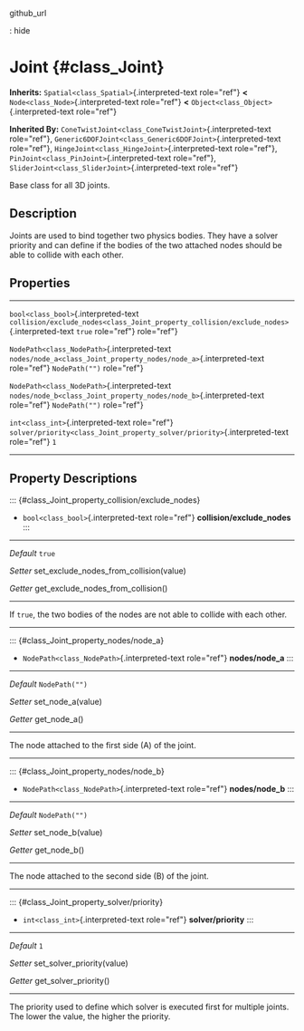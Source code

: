 github\_url

:   hide

Joint {#class_Joint}
=====

**Inherits:** `Spatial<class_Spatial>`{.interpreted-text role="ref"}
**\<** `Node<class_Node>`{.interpreted-text role="ref"} **\<**
`Object<class_Object>`{.interpreted-text role="ref"}

**Inherited By:**
`ConeTwistJoint<class_ConeTwistJoint>`{.interpreted-text role="ref"},
`Generic6DOFJoint<class_Generic6DOFJoint>`{.interpreted-text
role="ref"}, `HingeJoint<class_HingeJoint>`{.interpreted-text
role="ref"}, `PinJoint<class_PinJoint>`{.interpreted-text role="ref"},
`SliderJoint<class_SliderJoint>`{.interpreted-text role="ref"}

Base class for all 3D joints.

Description
-----------

Joints are used to bind together two physics bodies. They have a solver
priority and can define if the bodies of the two attached nodes should
be able to collide with each other.

Properties
----------

  ---------------------------------------------- ------------------------------------------------------------------------------------------- ----------------
  `bool<class_bool>`{.interpreted-text           `collision/exclude_nodes<class_Joint_property_collision/exclude_nodes>`{.interpreted-text   `true`
  role="ref"}                                    role="ref"}                                                                                 

  `NodePath<class_NodePath>`{.interpreted-text   `nodes/node_a<class_Joint_property_nodes/node_a>`{.interpreted-text role="ref"}             `NodePath("")`
  role="ref"}                                                                                                                                

  `NodePath<class_NodePath>`{.interpreted-text   `nodes/node_b<class_Joint_property_nodes/node_b>`{.interpreted-text role="ref"}             `NodePath("")`
  role="ref"}                                                                                                                                

  `int<class_int>`{.interpreted-text role="ref"} `solver/priority<class_Joint_property_solver/priority>`{.interpreted-text role="ref"}       `1`
  ---------------------------------------------- ------------------------------------------------------------------------------------------- ----------------

Property Descriptions
---------------------

::: {#class_Joint_property_collision/exclude_nodes}
-   `bool<class_bool>`{.interpreted-text role="ref"}
    **collision/exclude\_nodes**
:::

  ----------- ---------------------------------------------
  *Default*   `true`

  *Setter*    set\_exclude\_nodes\_from\_collision(value)

  *Getter*    get\_exclude\_nodes\_from\_collision()
  ----------- ---------------------------------------------

If `true`, the two bodies of the nodes are not able to collide with each
other.

------------------------------------------------------------------------

::: {#class_Joint_property_nodes/node_a}
-   `NodePath<class_NodePath>`{.interpreted-text role="ref"}
    **nodes/node\_a**
:::

  ----------- ---------------------
  *Default*   `NodePath("")`

  *Setter*    set\_node\_a(value)

  *Getter*    get\_node\_a()
  ----------- ---------------------

The node attached to the first side (A) of the joint.

------------------------------------------------------------------------

::: {#class_Joint_property_nodes/node_b}
-   `NodePath<class_NodePath>`{.interpreted-text role="ref"}
    **nodes/node\_b**
:::

  ----------- ---------------------
  *Default*   `NodePath("")`

  *Setter*    set\_node\_b(value)

  *Getter*    get\_node\_b()
  ----------- ---------------------

The node attached to the second side (B) of the joint.

------------------------------------------------------------------------

::: {#class_Joint_property_solver/priority}
-   `int<class_int>`{.interpreted-text role="ref"} **solver/priority**
:::

  ----------- ------------------------------
  *Default*   `1`

  *Setter*    set\_solver\_priority(value)

  *Getter*    get\_solver\_priority()
  ----------- ------------------------------

The priority used to define which solver is executed first for multiple
joints. The lower the value, the higher the priority.
